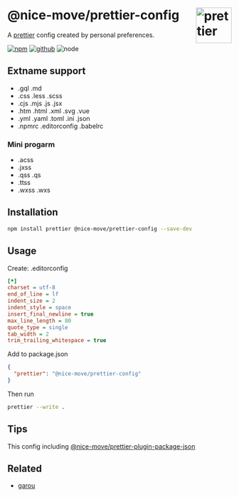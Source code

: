# @nice-move/prettier-config [<img src="https://raw.githubusercontent.com/prettier/prettier-logo/master/images/prettier-icon-light.png" alt="prettier" height="80" align="right">][prettier]

A [prettier] config created by personal preferences.

[![npm][npm-badge]][npm-url]
[![github][github-badge]][github-url]
![node][node-badge]

[prettier]: https://prettier.io/
[npm-url]: https://www.npmjs.com/package/@nice-move/prettier-config
[npm-badge]: https://img.shields.io/npm/v/@nice-move/prettier-config.svg?style=flat-square&logo=npm
[github-url]: https://github.com/nice-move/nice-move/tree/master/packages/prettier-config
[github-badge]: https://img.shields.io/npm/l/@nice-move/prettier-config.svg?style=flat-square&colorB=blue&logo=github
[node-badge]: https://img.shields.io/node/v/@nice-move/prettier-config.svg?style=flat-square&colorB=green&logo=node.js

## Extname support

- .gql .md
- .css .less .scss
- .cjs .mjs .js .jsx
- .htm .html .xml .svg .vue
- .yml .yaml .toml .ini .json
- .npmrc .editorconfig .babelrc

### Mini progarm

- .acss
- .jxss
- .qss .qs
- .ttss
- .wxss .wxs

## Installation

```bash
npm install prettier @nice-move/prettier-config --save-dev
```

## Usage

Create: .editorconfig

```ini
[*]
charset = utf-8
end_of_line = lf
indent_size = 2
indent_style = space
insert_final_newline = true
max_line_length = 80
quote_type = single
tab_width = 2
trim_trailing_whitespace = true
```

Add to package.json

```json
{
  "prettier": "@nice-move/prettier-config"
}
```

Then run

```bash
prettier --write .
```

## Tips

This config including [@nice-move/prettier-plugin-package-json](https://github.com/nice-move/prettier-plugin-package-json#readme)

## Related

- [garou](https://github.com/nice-move/garou)

